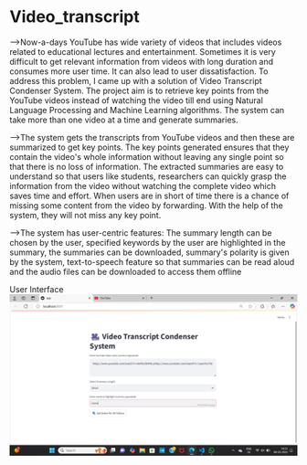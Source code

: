 # Video_transcript
-->Now-a-days YouTube has wide variety of videos
that includes videos related to educational lectures and
entertainment. Sometimes it is very difficult to get relevant
information from videos with long duration and consumes more
user time. It can also lead to user dissatisfaction. To address this
problem, I came up with a solution of Video Transcript
Condenser System. The project aim is to retrieve key points
from the YouTube videos instead of watching the video till end
using Natural Language Processing and Machine Learning
algorithms. The system can take more than one video at a time
and generate summaries.


-->The system gets the transcripts from YouTube videos and
then these are summarized to get key points. The key points
generated ensures that they contain the video's whole
information without leaving any single point so that there is no
loss of information. The extracted summaries are easy to
understand so that users like students, researchers can quickly
grasp the information from the video without watching the
complete video which saves time and effort. When users are in
short of time there is a chance of missing some content from the
video by forwarding. With the help of the system, they will not
miss any key point.


-->The system has user-centric features: The summary length
can be chosen by the user, specified keywords by the user are
highlighted in the summary, the summaries can be downloaded,
summary's polarity is given by the system, text-to-speech
feature so that summaries can be read aloud and the audio files
can be downloaded to access them offline

User Interface
![alt text](<Screenshot 2025-03-08 142107.png>)